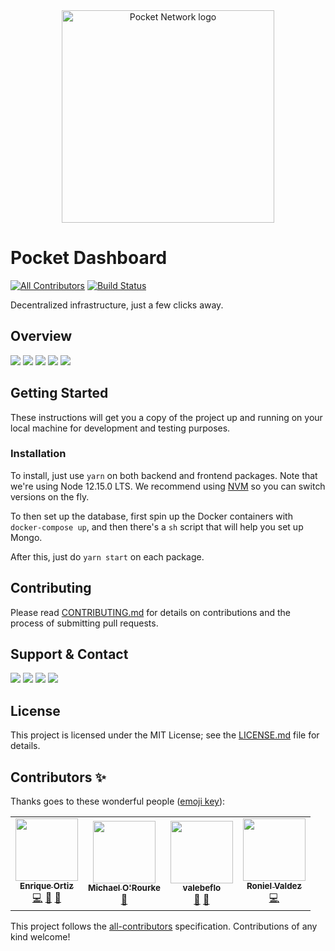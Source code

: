 <div align="center">
  <a href="https://www.pokt.network">
    <img src="https://user-images.githubusercontent.com/16605170/74199287-94f17680-4c18-11ea-9de2-b094fab91431.png" alt="Pocket Network logo" width="340"/>
  </a>
</div>

# Pocket Dashboard
[![All Contributors](https://img.shields.io/badge/all_contributors-47-orange.svg?style=flat-square)](#contributors)
[![Build Status](https://img.shields.io/github/workflow/status/pokt-foundation/pocket-dashboard/Main%20CI?style=flat-square)](https://github.com/pokt-foundation/pocket-dashboard/actions)

Decentralized infrastructure, just a few clicks away.

## Overview
<div>
    <a href="https://opensource.org/licenses/MIT"><img src="https://img.shields.io/badge/License-MIT-blue.svg"/></a>
    <a href="https://github.com/pokt-network/pocket-dashboard/pulse"><img src="https://img.shields.io/github/last-commit/pokt-network/pocket-dashboard.svg"/></a>
    <a href="https://github.com/pokt-network/pocket-dashboard/pulls"><img src="https://img.shields.io/github/issues-pr/pokt-network/pocket-dashboard.svg"/></a>
    <a href="https://github.com/pokt-network/pocket-dashboard/releases"><img src="https://img.shields.io/badge/platform-linux%20%7C%20windows%20%7C%20macos-pink.svg"/></a>
    <a href="https://github.com/pokt-network/pocket-dashboard/issues"><img src="https://img.shields.io/github/issues-closed/pokt-network/pocket-dashboard.svg"/></a>
</div>

## Getting Started

These instructions will get you a copy of the project up and running on your local machine for development and testing purposes.

### Installation

To install, just use `yarn` on both backend and frontend packages. Note that we're using Node 12.15.0 LTS. We recommend using [NVM](https://github.com/nvm-sh/nvm) so you can switch versions on the fly.

To then set up the database, first spin up the Docker containers with `docker-compose up`, and then there's a `sh` script that will help you set up Mongo.

After this, just do `yarn start` on each package.

## Contributing

Please read [CONTRIBUTING.md](https://github.com/pokt-network/repo-template/blob/master/CONTRIBUTING.md) for details on contributions and the process of submitting pull requests.

## Support & Contact

<div>
  <a  href="https://twitter.com/poktnetwork" ><img src="https://img.shields.io/twitter/url/http/shields.io.svg?style=social"></a>
  <a href="https://t.me/POKTnetwork"><img src="https://img.shields.io/badge/Telegram-blue.svg"></a>
  <a href="https://www.facebook.com/POKTnetwork" ><img src="https://img.shields.io/badge/Facebook-red.svg"></a>
  <a href="https://research.pokt.network"><img src="https://img.shields.io/discourse/https/research.pokt.network/posts.svg"></a>
</div>


## License

This project is licensed under the MIT License; see the [LICENSE.md](LICENSE.md) file for details.

## Contributors ✨

Thanks goes to these wonderful people ([emoji key](https://allcontributors.org/docs/en/emoji-key)):

<!-- ALL-CONTRIBUTORS-LIST:START - Do not remove or modify this section -->
<!-- prettier-ignore-start -->
<!-- markdownlint-disable -->
<table>
  <tr>
    <td align="center"><a href="https://enriqueortiz.dev/"><img src="https://avatars.githubusercontent.com/u/26014927?v=4?s=100" width="100px;" alt=""/><br /><sub><b>Enrique Ortiz</b></sub></a><br /><a href="https://github.com/pokt-foundation/pocket-dashboard/commits?author=evalir" title="Code">💻</a> <a href="#design-evalir" title="Design">🎨</a> <a href="#ideas-evalir" title="Ideas, Planning, & Feedback">🤔</a></td>
    <td align="center"><a href="http://throwingdarts.co"><img src="https://avatars.githubusercontent.com/u/4922823?v=4?s=100" width="100px;" alt=""/><br /><sub><b>Michael O'Rourke</b></sub></a><br /><a href="#ideas-mokn" title="Ideas, Planning, & Feedback">🤔</a></td>
    <td align="center"><a href="https://github.com/Valebeflo"><img src="https://avatars.githubusercontent.com/u/67430643?v=4?s=100" width="100px;" alt=""/><br /><sub><b>valebeflo</b></sub></a><br /><a href="#design-valebeflo" title="Design">🎨</a> <a href="#ideas-valebeflo" title="Ideas, Planning, & Feedback">🤔</a></td>
    <td align="center"><a href="https://github.com/rem1niscence"><img src="https://avatars.githubusercontent.com/u/3951338?v=4?s=100" width="100px;" alt=""/><br /><sub><b>Roniel Valdez</b></sub></a><br /><a href="https://github.com/pokt-foundation/pocket-dashboard/commits?author=rem1niscence" title="Code">💻</a></td>
  </tr>
</table>

<!-- markdownlint-restore -->
<!-- prettier-ignore-end -->

<!-- ALL-CONTRIBUTORS-LIST:END -->

This project follows the [all-contributors](https://github.com/all-contributors/all-contributors) specification. Contributions of any kind welcome!
